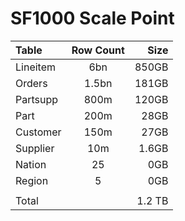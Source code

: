 # SF1000 Scale Point

| Table      | Row Count   | Size          |
| :---       |    :----:   |          ---: |
| Lineitem   | 6bn         | 850GB         |
| Orders     | 1.5bn       | 181GB         |
| Partsupp   | 800m        | 120GB         |
| Part       | 200m        | 28GB          |
| Customer   | 150m        | 27GB          |
| Supplier   | 10m         | 1.6GB         |
| Nation     | 25          | 0GB           |
| Region     | 5           | 0GB           |
|            |             |               |
| Total      |             | 1.2 TB        |
